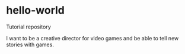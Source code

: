 # hello-world
Tutorial repository

I want to be a creative director for video games and be able to tell new stories with games.

